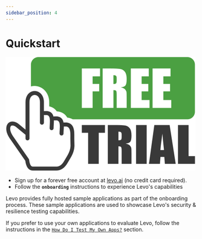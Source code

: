 ```yaml
---
sidebar_position: 4
---
```


# Quickstart

![](./assets/free-trial.svg)
* Sign up for a forever free account at [levo.ai][levo.ai] (no credit card required).
* Follow the **`onboarding`** instructions to experience Levo's capabilities

Levo provides fully hosted sample applications as part of the onboarding process. These sample applications are used to showcase Levo's security & resilience testing capabilities.

If you prefer to use your own applications to evaluate Levo, follow the instructions in the [`How Do I Test My Own Apps?`][test-your-own-app] section.


[levo.ai]: https://api.levo.ai/signup?redirect_uri=https://app.levo.ai
[test-your-own-app]: ./test-your-app/testing-your-own-apps.md
